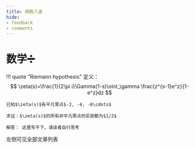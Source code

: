```yaml
---
title: 胡数八道
hide:
- feedback
- comments
---
```

# 数学➗

!!! quote "Riemann hypothesis"
	定义：
	$$
	\zeta(s)=\frac{1}{2\pi i}\Gamma(1-s)\oint_\gamma \frac{z^{s-1}e^z}{1-e^z}dz
	$$
	
	已知$\zeta(s)$有平凡零点$-2, -4, -6\cdots$
	
	求证：$\zeta(s)$的所有非平凡零点的实部都为$1/2$
	
	解答：	这里写不下，请读者自行思考

左侧可见全部文章列表